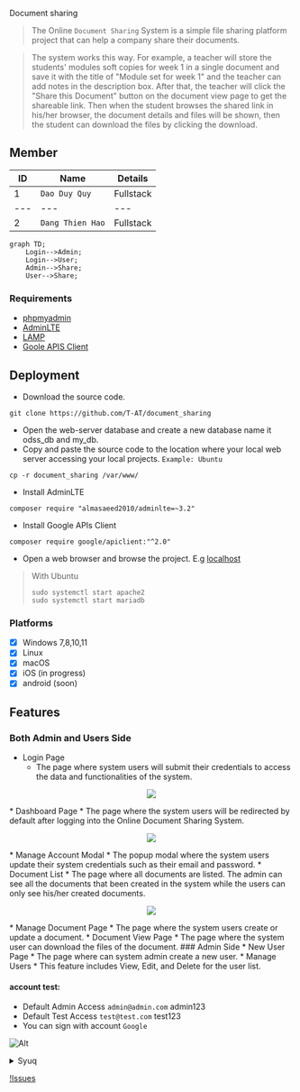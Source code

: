 Document sharing
> The Online `Document Sharing` System is a simple file sharing platform project that can help a company share their documents. <br/>

> The system works this way. For example, a teacher will store the students' modules soft copies for week 1 in a single document and save it with the title of "Module set for week 1" and the teacher can add notes in the description box. After that, the teacher will click the "Share this Document" button on the document view page to get the shareable link. Then when the student browses the shared link in his/her browser, the document details and files will be shown, then the student can download the files by clicking the download.

## Member
|ID|Name|Details|
|---|---|---|
|1|`Dao Duy Quy`|Fullstack|
|---|---|---|
|2|`Dang Thien Hao`|Fullstack|

```mermaid
graph TD;
    Login-->Admin;
    Login-->User;
    Admin-->Share;
    User-->Share;
```
### Requirements
* [phpmyadmin](https://github.com/phpmyadmin/phpmyadmin)
* [AdminLTE](https://github.com/ColorlibHQ/AdminLTE)
* [LAMP](https://github.com/teddysun/lamp) 
* [Goole APIS Client](https://github.com/googleapis/google-api-php-client)
## Deployment
* Download the source code.
```shell
git clone https://github.com/T-AT/document_sharing
```
* Open the web-server database and create a new database name it odss_db and my_db.
* Copy and paste the source code to the location where your local web server accessing your local projects.
`Example: Ubuntu`
```shell
cp -r document_sharing /var/www/
```

* Install AdminLTE
```shell
composer require "almasaeed2010/adminlte=~3.2"
```
* Install Google APIs Client
```shell
composer require google/apiclient:"^2.0"
```
* Open a web browser and browse the project. E.g [localhost](http://localhost/document_sharing)
> With Ubuntu
> ```shell
> sudo systemctl start apache2
> sudo systemctl start mariadb
> ```

### Platforms
- [x] Windows 7,8,10,11
- [x] Linux
- [x] macOS
- [x] iOS (in progress)
- [x] android (soon)

## Features
### Both Admin and Users Side
* Login Page
  * The page where system users will submit their credentials to access the data and functionalities of the system.
<p align='center'><img src="https://github.com/T-AT/document_sharing/blob/main/assets/uploads/login.png"></p>
* Dashboard Page
  * The page where the system users will be redirected by default after logging into the Online Document Sharing System.
<p align='center'><img src="https://github.com/T-AT/document_sharing/blob/main/assets/uploads/home.png"></p>
* Manage Account Modal
  * The popup modal where the system users update their system credentials such as their email and password.
* Document List
  * The page where all documents are listed. The admin can see all the documents that been created in the system while the users can only see his/her created documents.
<p align='center'><img src="https://github.com/T-AT/document_sharing/blob/main/assets/uploads/document.png"></p>
* Manage Document Page
  * The page where the system users create or update a document.
* Document View Page
  * The page where the system user can download the files of the document.
### Admin Side
* New User Page
  * The page where can system admin create a new user.
* Manage Users
  * This feature includes View, Edit, and Delete for the user list.


#### account test:
* Default Admin Access
`admin@admin.com`
admin123 <br/>
* Default Test Access
`test@test.com`
test123
* You can sign with account `Google`

![Alt](https://repobeats.axiom.co/api/embed/db5b20e88913db8908aaa356e9d4a2105054c91e.svg "Repobeats analytics image")

<details><summary>Syuq</summary>
<p>

#### We can hide anything!
[Syuq](https://github.com/Syuq)
</p>
</details>

[!Issues](https://github.com/T-AT/document_sharing/issues/new)
